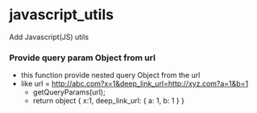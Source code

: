 # javascript_utils
Add Javascript(JS) utils


### Provide query param Object from url
  * this function provide nested query Object from the url
  * like url = http://abc.com?x=1&deep_link_url=http://xyz.com?a=1&b=1
    -  getQueryParams(url);
    - return object {
        x:1,
        deep_link_url: {
          a: 1,
          b: 1
        }
      }
